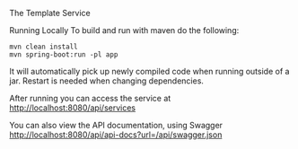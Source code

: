 The Template Service

Running Locally
To build and run with maven do the following:

```
mvn clean install
mvn spring-boot:run -pl app
```

It will automatically pick up newly compiled code 
when running outside of a jar. 
Restart is needed when changing dependencies.

After running you can access the service at
[http://localhost:8080/api/services](http://localhost:8080/api/version)

You can also view the API documentation, using Swagger
[http://localhost:8080/api/api-docs?url=/api/swagger.json](http://localhost:8080/api/api-docs?url=/api/swagger.json)
